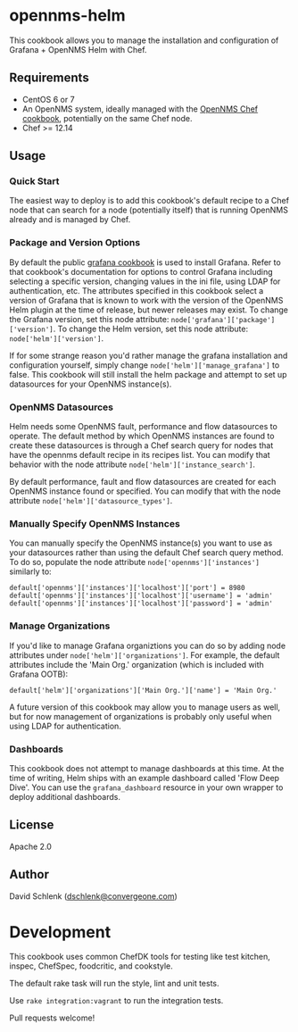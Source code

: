 # opennms-helm

This cookbook allows you to manage the installation and configuration of Grafana + OpenNMS Helm with Chef.

## Requirements

* CentOS 6 or 7
* An OpenNMS system, ideally managed with the [OpenNMS Chef cookbook](https://github.com/dschlenk/opennms-cookbook), potentially on the same Chef node.
* Chef >= 12.14

## Usage

### Quick Start

The easiest way to deploy is to add this cookbook's default recipe to a Chef node that can search for a node (potentially itself) that is running OpenNMS already and is managed by Chef.  

### Package and Version Options

By default the public [grafana cookbook](https://github.com/sous-chefs/grafana) is used to install Grafana. Refer to that cookbook's documentation for options to control Grafana including selecting a specific version, changing values in the ini file, using LDAP for authentication, etc. The attributes specified in this cookbook select a version of Grafana that is known to work with the version of the OpenNMS Helm plugin at the time of release, but newer releases may exist. To change the Grafana version, set this node attribute: `node['grafana']['package']['version']`. To change the Helm version, set this node attribute: `node['helm']['version']`.

If for some strange reason you'd rather manage the grafana installation and configuration yourself, simply change `node['helm']['manage_grafana']` to false. This cookbook will still install the helm package and attempt to set up datasources for your OpenNMS instance(s).

### OpenNMS Datasources

Helm needs some OpenNMS fault, performance and flow datasources to operate. The default method by which OpenNMS instances are found to create these datasources is through a Chef search query for nodes that have the opennms default recipe in its recipes list. You can modify that behavior with the node attribute `node['helm']['instance_search']`.

By default performance, fault and flow datasources are created for each OpenNMS instance found or specified. You can modify that with the node attribute `node['helm']['datasource_types']`.

### Manually Specify OpenNMS Instances

You can manually specify the OpenNMS instance(s) you want to use as your datasources rather than using the default Chef search query method. To do so, populate the node attribute `node['opennms']['instances']` similarly to:

```
default['opennms']['instances']['localhost']['port'] = 8980
default['opennms']['instances']['localhost']['username'] = 'admin'
default['opennms']['instances']['localhost']['password'] = 'admin'
```

### Manage Organizations

If you'd like to manage Grafana organiztions you can do so by adding node attributes under `node['helm']['organizations']`. For example, the default attributes include the 'Main Org.' organization (which is included with Grafana OOTB):

```
default['helm']['organizations']['Main Org.']['name'] = 'Main Org.'
```

A future version of this cookbook may allow you to manage users as well, but for now management of organizations is probably only useful when using LDAP for authentication.

### Dashboards

This cookbook does not attempt to manage dashboards at this time. At the time of writing, Helm ships with an example dashboard called 'Flow Deep Dive'. You can use the `grafana_dashboard` resource in your own wrapper to deploy additional dashboards.

## License
Apache 2.0

## Author
David Schlenk (<dschlenk@convergeone.com>)

Development
===========

This cookbook uses common ChefDK tools for testing like test kitchen, inspec, ChefSpec, foodcritic, and cookstyle.

The default rake task will run the style, lint and unit tests.

Use `rake integration:vagrant` to run the integration tests. 

Pull requests welcome!
